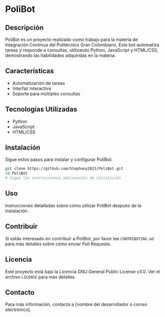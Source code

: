 
# PoliBot

## Descripción
PoliBot es un proyecto realizado como trabajo para la materia de Integración Continua del Politécnico Gran Colombiano. Este bot automatiza tareas y responde a consultas, utilizando Python, JavaScript y HTML/CSS, demostrando las habilidades adquiridas en la materia.

## Características
- Automatización de tareas
- Interfaz interactiva
- Soporte para múltiples consultas

## Tecnologías Utilizadas
- Python
- JavaScript
- HTML/CSS

## Instalación
Sigue estos pasos para instalar y configurar PoliBot:

```bash
git clone https://github.com/Stephany2021/PoliBot.git
cd PoliBot
# Sigue las instrucciones adicionales de instalación
```

## Uso
Instrucciones detalladas sobre cómo utilizar PoliBot después de la instalación.

## Contribuir
Si estás interesado en contribuir a PoliBot, por favor lee `CONTRIBUTING.md` para más detalles sobre cómo enviar Pull Requests.

## Licencia
Este proyecto está bajo la Licencia GNU General Public License v3.0. Ver el archivo `LICENSE` para más detalles.

## Contacto
Para más información, contacta a [nombre del desarrollador o correo electrónico].
